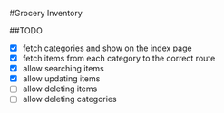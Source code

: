 #Grocery Inventory

##TODO

- [x] fetch categories and show on the index page
- [x] fetch items from each category to the correct route
- [x] allow searching items
- [x] allow updating items
- [ ] allow deleting items
- [ ] allow deleting categories
